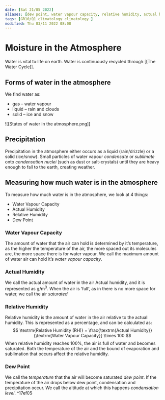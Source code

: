 ```yaml
---
date: [Sat 21/05 2022]
aliases: [dew point, water vapour capacity, relative humidity, actual humidity, humidity, condensation layer]
tags: [GR10/Q1 climatology climatology ]
modified: Thu 03/11 2022 08:00
---
```

# Moisture in the Atmosphere
Water is vital to life on earth. Water is continuously recycled through [[The Water Cycle]].

## Forms of water in the atmosphere
We find water as:
- gas – water vapour
- liquid – rain and clouds
- solid – ice and snow

![[States of water in the atmosphere.png]]

## Precipitation
Precipitation in the atmosphere either occurs as a liquid (rain/drizzle) or a solid (ice/snow). Small particles of water vapour *condensate* or *sublimate* onto *condensation nuclei* (such as dust or salt-crystals) until they are heavy enough to fall to the earth, creating weather. 

## Measuring how much water is in the atmosphere
To measure how much water is in the atmosphere, we look at 4 things:
- Water Vapour Capacity
- Actual Humidity
- Relative Humidity
- Dew Point

### Water Vapour Capacity
The amount of water that the air can hold is determined by it’s temperature, as the higher the temperature of the air, the more spaced out its molecules are, the more space there is for water vapour. We call the maximum amount of water air can hold it’s *water vapour capacity*. 

### Actual Humidity
We call the actual amount of water in the air Actual humidity, and it is represented as g/m<sup>3</sup>. When the air is ‘full’, as in there is no more space for water, we call the air *saturated*

### Relative Humidity
Relative humidity is the amount of water in the air relative to the actual humidity. This is represented as a percentage, and can be calculated as:
$$
\textrm{Relative Humidity (RH)} = \frac{\textrm{Actual Humidity}}{\textrm{Water Vapour Capacity}} \times 100
$$
When relative humidity reaches 100%, the air is full of water and becomes saturated.
Both the temperature of the air and the bound of evaporation and sublimation that occurs affect the relative humidity. 

### Dew Point
We call the *temperature* that the air will become saturated *dew point*. If the temperature of the air drops below dew point, condensation and precipitation occur. We call the altitude at which this happens *condensation level*.  ^17ef05